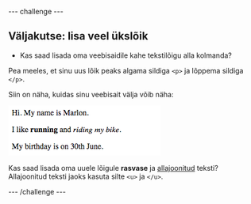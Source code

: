 \--- challenge \---

## Väljakutse: lisa veel üks ​​lõik

- Kas saad lisada oma veebisaidile kahe tekstilõigu alla kolmanda?

Pea meeles, et sinu uus lõik peaks algama sildiga `<p>` ja lõppema sildiga `</p>`.

Siin on näha, kuidas sinu veebisait välja võib näha:

![screenshot](images/birthday-paragraph.png)

Kas saad lisada oma uuele lõigule **rasvase** ja <u>allajoonitud</u> teksti? Allajoonitud teksti jaoks kasuta silte `<u>` ja `</u>`.

\--- /challenge \---